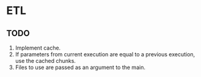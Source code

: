 # ETL 
## TODO
1. Implement cache.
2. If parameters from current execution are equal to a previous execution, use the cached chunks.
3. Files to use are passed as an argument to the main.
